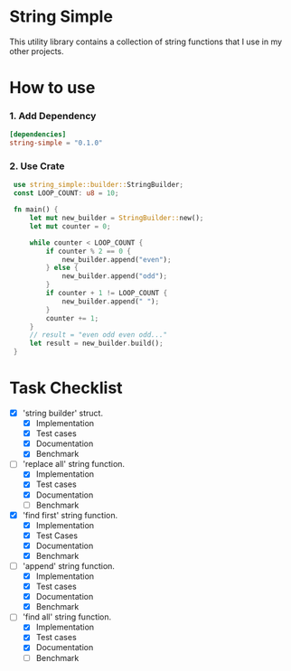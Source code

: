 # String Simple
This utility library contains a collection of string functions that I use in my other projects. 

# How to use

### 1. Add Dependency
```toml
[dependencies]
string-simple = "0.1.0"
```

### 2. Use Crate
```rust
 use string_simple::builder::StringBuilder;
 const LOOP_COUNT: u8 = 10;

 fn main() {
     let mut new_builder = StringBuilder::new();
     let mut counter = 0;

     while counter < LOOP_COUNT {
         if counter % 2 == 0 {
             new_builder.append("even");
         } else {
             new_builder.append("odd");
         }
         if counter + 1 != LOOP_COUNT {
             new_builder.append(" ");
         }
         counter += 1;
     }
     // result = "even odd even odd..."
     let result = new_builder.build();
 }
```

# Task Checklist

 - [x] 'string builder' struct.
   - [x] Implementation
   - [x] Test cases
   - [x] Documentation
   - [x] Benchmark
 - [ ] 'replace all' string function.
   - [x] Implementation
   - [x] Test cases
   - [x] Documentation
   - [ ] Benchmark
 - [x] 'find first' string function.
   - [x] Implementation 
   - [x] Test Cases
   - [x] Documentation
   - [x] Benchmark
 - [ ] 'append' string function.
   - [x] Implementation
   - [x] Test cases
   - [x] Documentation
   - [x] Benchmark
 - [ ] 'find all' string function.
   - [x] Implementation
   - [x] Test cases
   - [x] Documentation
   - [ ] Benchmark